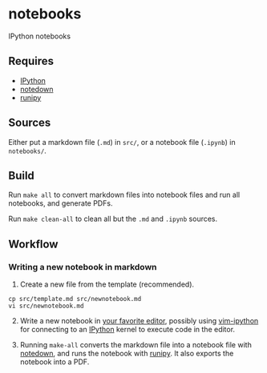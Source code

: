 notebooks
=========

IPython notebooks

## Requires

 * [IPython]
 * [notedown]
 * [runipy]

[notedown]: https://github.com/aaren/notedown
[runipy]: https://pypi.python.org/pypi/runipy
[IPython]: http://ipython.org/notebook

## Sources

Either put a markdown file (``.md``) in ``src/``, or a notebook file
(``.ipynb``) in ``notebooks/``.

## Build

Run ``make all`` to convert markdown files into notebook files and run all
notebooks, and generate PDFs.

Run ``make clean-all`` to clean all but the ``.md`` and ``.ipynb`` sources.

## Workflow

### Writing a new notebook in markdown

1. Create a new file from the template (recommended).

```
cp src/template.md src/newnotebook.md
vi src/newnotebook.md
```

2. Write a new notebook in [your favorite editor](http://www.vim.org), possibly
   using [vim-ipython] for connecting to an [IPython] kernel to execute code in
   the editor.

3. Running ``make-all`` converts the markdown file into a notebook file with
[notedown], and runs the notebook with [runipy]. It also exports the notebook
into a PDF.

[vim-ipython]: https://github.com/ivanov/vim-ipython




